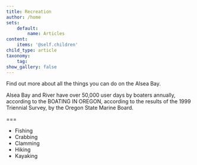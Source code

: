 ```yaml
---
title: Recreation
author: /home
sets:
    default:
        name: Articles
content:
    items: '@self.children'
child_type: article
taxonomy:
    tag:
show_gallery: false
---
```


Find out more about all the things you can do on the Alsea Bay.

Alsea Bay and River have over 50,000 user days by boaters annually, according to the BOATING IN OREGON, according to the results of the 1999 Triennial Survey, by the Oregon State Marine Board.

<!-- free service -->

===

- Fishing
- Crabbing
- Clamming
- Hiking
- Kayaking
